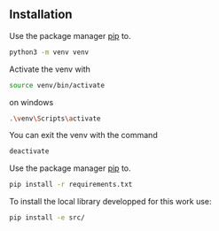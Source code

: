 ## Installation

Use the package manager [pip](https://pip.pypa.io/en/stable/) to.
```bash
python3 -m venv venv
```
Activate the venv with 
```bash
source venv/bin/activate
```
on windows 
```bash
.\venv\Scripts\activate
```
You can exit the venv with the command  
```bash
deactivate
```

Use the package manager [pip](https://pip.pypa.io/en/stable/) to.
```bash
pip install -r requirements.txt
```
To install the local library developped for this work use:
```bash
pip install -e src/
```
